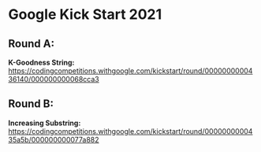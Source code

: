 # Google Kick Start 2021

## Round A:

**K-Goodness String:**
https://codingcompetitions.withgoogle.com/kickstart/round/0000000000436140/000000000068cca3

## Round B:

**Increasing Substring:**
https://codingcompetitions.withgoogle.com/kickstart/round/0000000000435a5b/000000000077a882

